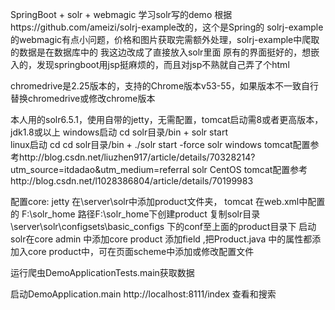 SpringBoot + solr + webmagic
学习solr写的demo
根据https://github.com/ameizi/solrj-example改的，这个是Spring的
solrj-example的webmagic有点小问题，价格和图片获取完需额外处理，solrj-example中爬取的数据是在数据库中的
我这边改成了直接放入solr里面
原有的界面挺好的，想嵌入的，发现springboot用jsp挺麻烦的，而且对jsp不熟就自己弄了个html

chromedrive是2.25版本的，支持的Chrome版本v53-55，如果版本不一致自行替换chromedrive或修改chrome版本

本人用的solr6.5.1，使用自带的jetty，无需配置，tomcat启动需8或者更高版本，jdk1.8或以上 
windows启动  cd solr目录/bin + solr start   
linux启动  cd cd solr目录/bin + ./solr start -force 
solr windows tomcat配置参考http://blog.csdn.net/liuzhen917/article/details/70328214?utm_source=itdadao&utm_medium=referral
solr CentOS tomcat配置参考http://blog.csdn.net/l1028386804/article/details/70199983

配置core:
jetty 在\server\solr中添加product文件夹，
tomcat 在web.xml中配置的  <env-entry-value>F:\solr_home</env-entry-value> 路径F:\solr_home下创建product
复制solr目录\server\solr\configsets\basic_configs 下的conf至上面的product目录下
启动solr在core admin 中添加core  product
添加field ,把Product.java 中的属性都添加入core product中，可在页面scheme中添加或修改配置文件

运行爬虫DemoApplicationTests.main获取数据

启动DemoApplication.main 
http://localhost:8111/index 查看和搜索